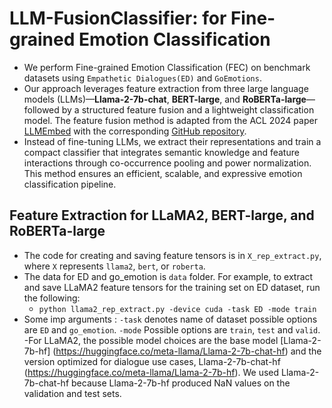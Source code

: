 # LLM-FusionClassifier: for Fine-grained Emotion Classification
- We perform Fine-grained Emotion Classification (FEC) on benchmark datasets using `Empathetic Dialogues(ED)` and `GoEmotions`.
- Our approach leverages feature extraction from three large language models (LLMs)—**Llama-2-7b-chat**, **BERT-large**, and **RoBERTa-large**—followed by a structured feature fusion and a lightweight classification model.  The feature fusion method is adapted from the ACL 2024 paper [LLMEmbed](https://aclanthology.org/2024.acl-long.433/) with the corresponding [GitHub repository](https://github.com/ChunLiu-cs/LLMEmbed-ACL2024).
- Instead of fine-tuning LLMs, we extract their representations and train a compact classifier that integrates semantic knowledge and feature interactions through co-occurrence pooling and power normalization. This method ensures an efficient, scalable, and expressive emotion classification pipeline.

## Feature Extraction for LLaMA2, BERT-large, and RoBERTa-large
- The code for creating and saving feature tensors is in `X_rep_extract.py`, where `X` represents `llama2`, `bert`, or `roberta`. 
- The data for ED and go_emotion is `data` folder. For example, to extract and save LLaMA2 feature tensors for the training set on ED dataset, run the following:
  - ```python llama2_rep_extract.py -device cuda -task ED -mode train```
- Some imp arguments : `-task` denotes name of dataset possible options are `ED` and `go_emotion`. `-mode` Possible options are `train`, `test` and `valid`.
-For LLaMA2, the possible model choices are the base model [Llama-2-7b-hf] (https://huggingface.co/meta-llama/Llama-2-7b-chat-hf) and the version optimized for dialogue use cases, Llama-2-7b-chat-hf (https://huggingface.co/meta-llama/Llama-2-7b-hf). We used Llama-2-7b-chat-hf because Llama-2-7b-hf produced NaN values on the validation and test sets.


